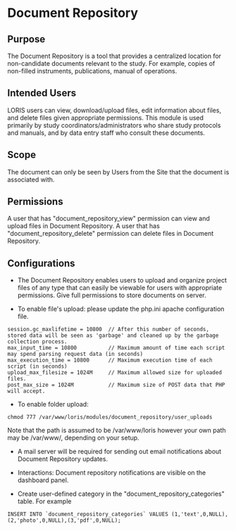 # Document Repository

## Purpose

The Document Repository is a tool that provides a centralized location for non-candidate documents relevant to the study. For example, copies of non-filled instruments, publications, manual of operations.

## Intended Users

 LORIS users can view, download/upload files, edit information about files, and delete files given appropriate permissions.
This module is used primarily by study coordinators/administrators who share study protocols and manuals, and by data entry staff who consult these documents.  

## Scope

 The document can only be seen by Users from the Site that the document is associated with.

## Permissions

 A user that has "document_repository_view" permission can view and upload files in Document Repository.
 A user that has "document_repository_delete" permission can delete files in Document Repository.

## Configurations


- The Document Repository enables users to upload and organize project files of any type that can easily be viewable for users with appropriate permissions. Give full permissions to store documents on server.

- To enable file's upload: please update the php.ini apache configuration file.
```
session.gc_maxlifetime = 10800  // After this number of seconds, stored data will be seen as 'garbage' and cleaned up by the garbage collection process.
max_input_time = 10800          // Maximum amount of time each script may spend parsing request data (in seconds)
max_execution_time = 10800      // Maximum execution time of each script (in seconds)
upload_max_filesize = 1024M     // Maximum allowed size for uploaded files.
post_max_size = 1024M           // Maximum size of POST data that PHP will accept.
```

- To enable folder upload:
```
chmod 777 /var/www/loris/modules/document_repository/user_uploads

```
Note that the path is assumed to be /var/www/loris however your own path may be /var/www/<project-name>, depending on your setup.

- A mail server will be required for sending out email notifications about Document Repository updates. 

- Interactions: Document repository notifications are visible on the dashboard panel.
  
- Create user-defined category in the "document_repository_categories" table. For example 
```
INSERT INTO `document_repository_categories` VALUES (1,'text',0,NULL),(2,'photo',0,NULL),(3,'pdf',0,NULL);
```
